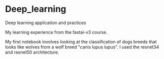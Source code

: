 # Deep_learning
Deep learning application and practices 

My learning experience from the fastai-v3 course.

My first notebook involves looking at the classification of dogs breeds that looks like wolves from a wolf breed "canis lupus lupus". I used the resnet34 and resnet50 architecture.
